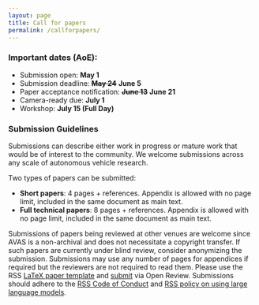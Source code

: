 ```yaml
---
layout: page
title: Call for papers
permalink: /callforpapers/
---
```


### Important dates (AoE):
- Submission open: **May 1**
- Submission deadline: ~~**May 24**~~ **June 5**
- Paper acceptance notification: ~~**June 13**~~ **June 21**
- Camera-ready due: **July 1**
- Workshop: **July 15 (Full Day)**

### Submission Guidelines

Submissions can describe either work in progress or mature work that would be of interest to the community. We welcome submissions across any scale of autonomous vehicle research. 

Two types of papers can be submitted:
- **Short papers**: 4 pages + references. Appendix is allowed with no page limit, included in the same document as main text.
- **Full technical papers**: 8 pages + references. Appendix is allowed with no page limit, included in the same document as main text.

Submissions of papers being reviewed at other venues are welcome since AVAS is a non-archival and does not necessitate a copyright transfer. If such papers are currently under blind review, consider anonymizing the submission. Submissions may use any number of pages for appendices if required but the reviewers are not required to read them. Please use the RSS [LaTeX paper template](https://roboticsconference.org/docs/paper-template-latex.tar.gz) and [submit](https://openreview.net/group?id=roboticsfoundation.org/RSS/2024/Workshop/AVAS) via Open Review. Submissions should adhere to the [RSS Code of Conduct](https://roboticsconference.org/information/authorinfo/) and [RSS policy on using large language models](https://roboticsconference.org/information/authorinfo/). 
